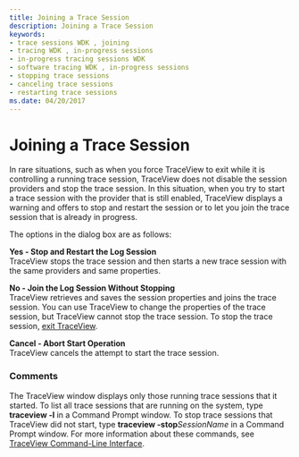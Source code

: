 ```yaml
---
title: Joining a Trace Session
description: Joining a Trace Session
keywords:
- trace sessions WDK , joining
- tracing WDK , in-progress sessions
- in-progress tracing sessions WDK
- software tracing WDK , in-progress sessions
- stopping trace sessions
- canceling trace sessions
- restarting trace sessions
ms.date: 04/20/2017
---
```


# Joining a Trace Session


In rare situations, such as when you force TraceView to exit while it is controlling a running trace session, TraceView does not disable the session providers and stop the trace session. In this situation, when you try to start a trace session with the provider that is still enabled, TraceView displays a warning and offers to stop and restart the session or to let you join the trace session that is already in progress.

The options in the dialog box are as follows:

<span id="Yes_-_Stop_and_Restart_the_Log_Session"></span><span id="yes_-_stop_and_restart_the_log_session"></span><span id="YES_-_STOP_AND_RESTART_THE_LOG_SESSION"></span>**Yes - Stop and Restart the Log Session**  
TraceView stops the trace session and then starts a new trace session with the same providers and same properties.

<span id="No_-_Join_the_Log_Session_Without_Stopping"></span><span id="no_-_join_the_log_session_without_stopping"></span><span id="NO_-_JOIN_THE_LOG_SESSION_WITHOUT_STOPPING"></span>**No - Join the Log Session Without Stopping**  
TraceView retrieves and saves the session properties and joins the trace session. You can use TraceView to change the properties of the trace session, but TraceView cannot stop the trace session. To stop the trace session, [exit TraceView](starting-and-exiting-traceview.md).

<span id="Cancel_-_Abort_Start_Operation"></span><span id="cancel_-_abort_start_operation"></span><span id="CANCEL_-_ABORT_START_OPERATION"></span>**Cancel - Abort Start Operation**  
TraceView cancels the attempt to start the trace session.

### <span id="comments"></span><span id="COMMENTS"></span>Comments

The TraceView window displays only those running trace sessions that it started. To list all trace sessions that are running on the system, type **traceview -l** in a Command Prompt window. To stop trace sessions that TraceView did not start, type **traceview -stop***SessionName* in a Command Prompt window. For more information about these commands, see [TraceView Command-Line Interface](traceview-command-line-interface.md).

